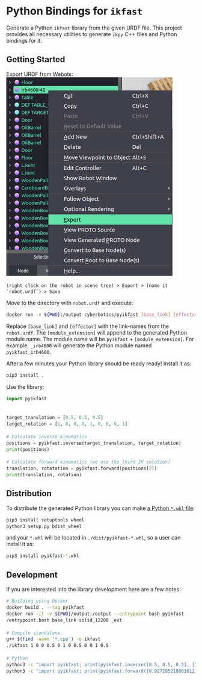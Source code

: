 # Python Bindings for `ikfast`

Generate a Python `ikfast` library from the given URDF file.
This project provides all necessary utilities to generate `ikpy` C++ files and Python bindings for it.

## Getting Started

Export URDF from Webots:  
![Export URDF menu](./assets/menu.png)
```
(right click on the robot in scene tree) > Export > (name it `robot.urdf`) > Save
```

Move to the directory with `robot.urdf` and execute:
```bash
docker run -v ${PWD}:/output cyberbotics/pyikfast [base_link] [effector] [module_extension]
```
Replace `[base_link]` and `[effector]` with the link-names from the `robot.urdf`.
The `[module_extension]` will append to the generated Python module name.
The module name will be `pyikfast` + `[module_extension]`.
For example, `_irb4600` will generate the Python module named `pyikfast_irb4600`.


After a few minutes your Python library should be ready ready!
Install it as:
```bash
pip3 install .
```

Use the library:
```python
import pyikfast


target_translation = [0.5, 0.5, 0.5]
target_rotation = [1, 0, 0, 0, 1, 0, 0, 0, 1]

# Calculate inverse kinematics
positions = pyikfast.inverse(target_translation, target_rotation)
print(positions)

# Calculate forward kinematics (we use the third IK solution)
translation, rotatation = pyikfast.forward(positions[2])
print(translation, rotation)
```

## Distribution
To distribute the generated Python library you can make [a Python `*.whl` file](https://packaging.python.org/tutorials/packaging-projects/#generating-distribution-archives):
```bash
pip3 install setuptools wheel
python3 setup.py bdist_wheel
```
and your `*.whl` will be located in `./dist/pyikfast-*.whl`, so a user can install it as:
```bash
pip3 install pyikfast-*.whl
```

## Development
If you are interested into the library development here are a few notes:

```bash
# Building using Docker
docker build . --tag pyikfast
docker run -it -v ${PWD}/output:/output --entrypoint bash pyikfast
/entrypoint.bash base_link solid_12208 _ext

# Compile standalone
g++ $(find -name '*.cpp') -o ikfast
./ikfast 1 0 0 0.5 0 1 0 0.5 0 0 1 0.5

# Python
python3 -c "import pyikfast; print(pyikfast.inverse([0.5, 0.5, 0.5], [1, 0, 0, 0, 1, 0, 0, 0, 1]))"
python3 -c "import pyikfast; print(pyikfast.forward([0.927295218001612, -2.899331265288886, 2.048719302774242, -1.057447868999410, 1.163951188044116, 0.612010251709654]))"
```
